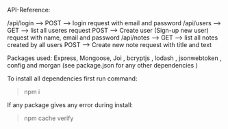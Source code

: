 
API-Reference:

 /api/login --> POST --> login request with email and password 
 /api/users --> GET  --> list all useres request 
                POST --> Create user (Sign-up new user) request with name, email and password 
 /api/notes --> GET  --> list all notes created by all users 
                POST --> Create new note request with title and text



Packages used: Express, Mongoose, Joi , bcryptjs , lodash , jsonwebtoken , config and morgan 
(see package.json for any other dependencies )

To install all dependencies first run command: 
> npm i 

If any package gives any error during install: 
> npm cache verify 
